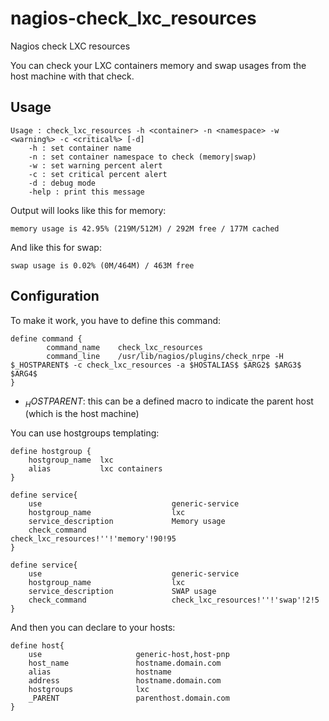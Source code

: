 nagios-check_lxc_resources
==========================

Nagios check LXC resources

You can check your LXC containers memory and swap usages from the host machine with that check.

Usage
-----
```
Usage : check_lxc_resources -h <container> -n <namespace> -w <warning%> -c <critical%> [-d]
    -h : set container name
    -n : set container namespace to check (memory|swap)
    -w : set warning percent alert
    -c : set critical percent alert
    -d : debug mode
    -help : print this message
```
Output will looks like this for memory:
```
memory usage is 42.95% (219M/512M) / 292M free / 177M cached
```
And like this for swap:
```
swap usage is 0.02% (0M/464M) / 463M free
```

Configuration
-------------

To make it work, you have to define this command:
```
define command {
        command_name    check_lxc_resources
        command_line    /usr/lib/nagios/plugins/check_nrpe -H $_HOSTPARENT$ -c check_lxc_resources -a $HOSTALIAS$ $ARG2$ $ARG3$ $ARG4$
}
```
* $_HOSTPARENT$: this can be a defined macro to indicate the parent host (which is the host machine)

You can use hostgroups templating:

```
define hostgroup {
    hostgroup_name  lxc 
    alias           lxc containers
}

define service{
    use                             generic-service
    hostgroup_name                  lxc
    service_description             Memory usage
    check_command                   check_lxc_resources!''!'memory'!90!95
}
 
define service{
    use                             generic-service
    hostgroup_name                  lxc
    service_description             SWAP usage
    check_command                   check_lxc_resources!''!'swap'!2!5
}
```
And then you can declare to your hosts:
```
define host{
    use                     generic-host,host-pnp
    host_name               hostname.domain.com
    alias                   hostname
    address                 hostname.domain.com
    hostgroups              lxc
    _PARENT                 parenthost.domain.com
}
```
